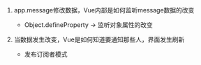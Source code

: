 1. app.message修改数据，Vue内部是如何监听message数据的改变
   - Object.defineProperty -> 监听对象属性的改变

2. 当数据发生改变，Vue是如何知道要通知那些人，界面发生刷新
   + 发布订阅者模式

